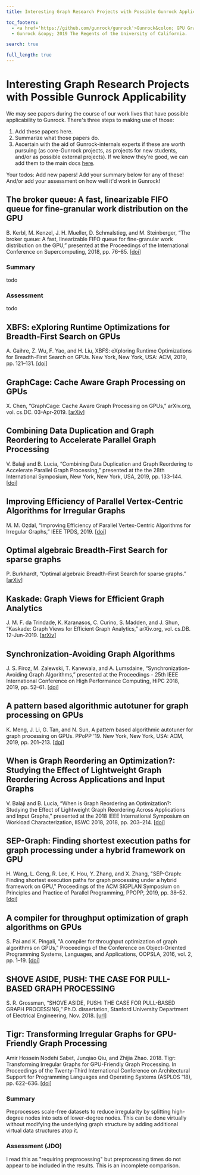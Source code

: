 ```yaml
---
title: Interesting Graph Research Projects with Possible Gunrock Applicability

toc_footers:
  - <a href='https://github.com/gunrock/gunrock'>Gunrock&colon; GPU Graph Analytics</a>
  - Gunrock &copy; 2019 The Regents of the University of California.

search: true

full_length: true
---
```


# Interesting Graph Research Projects with Possible Gunrock Applicability

We may see papers during the course of our work lives that have possible applicability to Gunrock. There's three steps to making use of those:

1. Add these papers here.
2. Summarize what those papers do.
3. Ascertain with the aid of Gunrock-internals experts if these are worth pursuing (as core-Gunrock projects, as projects for new students, and/or as possible external projects). If we know they're good, we can add them to the main docs [here](https://gunrock.github.io/docs/#possible-gunrock-projects).

Your todos: Add new papers! Add your summary below for any of these! And/or add your assessment on how well it'd work in Gunrock!

## The broker queue: A fast, linearizable FIFO queue for fine-granular work distribution on the GPU

B. Kerbl, M. Kenzel, J. H. Mueller, D. Schmalstieg, and M. Steinberger, “The broker queue: A fast, linearizable FIFO queue for fine-granular work distribution on the GPU,” presented at the Proceedings of the International Conference on Supercomputing, 2018, pp. 76–85. [[doi](https://doi.org/10.1145/3205289.3205291)]

### Summary

todo

### Assessment

todo

## XBFS: eXploring Runtime Optimizations for Breadth-First Search on GPUs

A. Gaihre, Z. Wu, F. Yao, and H. Liu, XBFS: eXploring Runtime Optimizations for Breadth-First Search on GPUs. New York, New York, USA: ACM, 2019, pp. 121–131. [[doi](https://doi.org/10.1145/3183713.3183735)]


## GraphCage: Cache Aware Graph Processing on GPUs

X. Chen, “GraphCage: Cache Aware Graph Processing on GPUs,” arXiv.org, vol. cs.DC. 03-Apr-2019. [[arXiv](https://arxiv.org/abs/1904.02241v1)]

## Combining Data Duplication and Graph Reordering to Accelerate Parallel Graph Processing

V. Balaji and B. Lucia, “Combining Data Duplication and Graph Reordering to Accelerate Parallel Graph Processing,” presented at the the 28th International Symposium, New York, New York, USA, 2019, pp. 133–144. [[doi](10.1145/3307681.3326609)]

## Improving Efficiency of Parallel Vertex-Centric Algorithms for Irregular Graphs

M. M. Ozdal, “Improving Efficiency of Parallel Vertex-Centric Algorithms for Irregular Graphs,” IEEE TPDS, 2019. [[doi](https://doi.org/10.1109/TPDS.2019.2906166)]


## Optimal algebraic Breadth-First Search for sparse graphs

P. Burkhardt, “Optimal algebraic Breadth-First Search for sparse graphs.” [[arXiv](https://arxiv.org/abs/1906.03113)]


## Kaskade: Graph Views for Efficient Graph Analytics

J. M. F. da Trindade, K. Karanasos, C. Curino, S. Madden, and J. Shun, “Kaskade: Graph Views for Efficient Graph Analytics,” arXiv.org, vol. cs.DB. 12-Jun-2019. [[arXiv](https://arxiv.org/abs/1906.05162v1)]

## Synchronization-Avoiding Graph Algorithms

J. S. Firoz, M. Zalewski, T. Kanewala, and A. Lumsdaine, “Synchronization-Avoiding Graph Algorithms,” presented at the Proceedings - 25th IEEE International Conference on High Performance Computing, HiPC 2018, 2019, pp. 52–61. [[doi](https://doi.org/10.1109/HiPC.2018.00015)]

## A pattern based algorithmic autotuner for graph processing on GPUs

K. Meng, J. Li, G. Tan, and N. Sun, A pattern based algorithmic autotuner for graph processing on GPUs. PPoPP '19. New York, New York, USA: ACM, 2019, pp. 201–213. [[doi](https://dx.doi.org/10.1145/3293883.3295716)]

## When is Graph Reordering an Optimization?: Studying the Effect of Lightweight Graph Reordering Across Applications and Input Graphs

V. Balaji and B. Lucia, “When is Graph Reordering an Optimization?: Studying the Effect of Lightweight Graph Reordering Across Applications and Input Graphs,” presented at the 2018 IEEE International Symposium on Workload Characterization, IISWC 2018, 2018, pp. 203–214. [[doi](https://dx.doi.org/10.1109/IISWC.2018.8573478)]

## SEP-Graph: Finding shortest execution paths for graph processing under a hybrid framework on GPU

H. Wang, L. Geng, R. Lee, K. Hou, Y. Zhang, and X. Zhang, "SEP-Graph: Finding shortest execution paths for graph processing under a hybrid framework on GPU," Proceedings of the ACM SIGPLAN Symposium on Principles and Practice of Parallel Programming, PPOPP, 2019, pp. 38–52. [[doi](10.1145/3293883.3295733)]

## A compiler for throughput optimization of graph algorithms on GPUs

S. Pai and K. Pingali, "A compiler for throughput optimization of graph algorithms on GPUs," Proceedings of the Conference on Object-Oriented Programming Systems, Languages, and Applications, OOPSLA, 2016, vol. 2, pp. 1–19. [[doi](10.1145/2983990.2984015)]

## SHOVE ASIDE, PUSH: THE CASE FOR PULL-BASED GRAPH PROCESSING

S. R. Grossman, “SHOVE ASIDE, PUSH: THE CASE FOR PULL-BASED GRAPH PROCESSING,” Ph.D. dissertation, Stanford University Department of Electrical Engineering, Nov. 2018. [[url](https://stacks.stanford.edu/file/druid:pr584hs3251/dissertation-augmented.pdf)]

## Tigr: Transforming Irregular Graphs for GPU-Friendly Graph Processing

Amir Hossein Nodehi Sabet, Junqiao Qiu, and Zhijia Zhao. 2018. Tigr: Transforming Irregular Graphs for GPU-Friendly Graph Processing. In Proceedings of the Twenty-Third International Conference on Architectural Support for Programming Languages and Operating Systems (ASPLOS '18), pp. 622–636. [[doi](https://doi.org/10.1145/3173162.3173180)]

### Summary

Preprocesses scale-free datasets to reduce irregularity by splitting high-degree nodes into sets of lower-degree nodes. This can be done virtually without modifying the underlying graph structure by adding additional virtual data structures atop it.

### Assessment (JDO)

I read this as "requiring preprocessing" but preprocessing times do not appear to be included in the results. This is an incomplete comparison.

